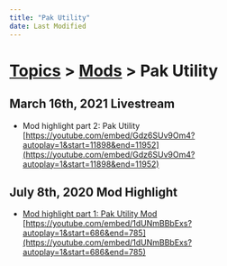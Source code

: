 ```yaml
---
title: "Pak Utility"
date: Last Modified
---
```

# [Topics](../../topics.md) > [Mods](../../topics/mods.md) > Pak Utility

## March 16th, 2021 Livestream
* Mod highlight part 2: Pak Utility [https://youtube.com/embed/Gdz6SUv9Om4?autoplay=1&start=11898&end=11952](https://youtube.com/embed/Gdz6SUv9Om4?autoplay=1&start=11898&end=11952)

## July 8th, 2020 Mod Highlight
* [Mod highlight part 1: Pak Utility Mod](../../transcriptions/yt-1dUNmBBbExs,686.874773,784.047729.md) [https://youtube.com/embed/1dUNmBBbExs?autoplay=1&start=686&end=785](https://youtube.com/embed/1dUNmBBbExs?autoplay=1&start=686&end=785)
